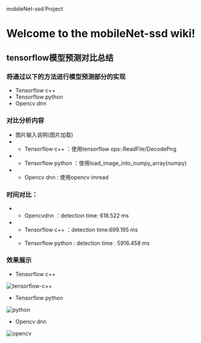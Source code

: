 mobileNet-ssd Project

# Welcome to the mobileNet-ssd wiki!
## tensorflow模型预测对比总结
### 将通过以下的方法进行模型预测部分的实现
* Tensorflow c++
* Tensorflow python
* Opencv dnn
### 对比分析内容
* 图片输入说明(图片加载)
* * Tensorflow c++ ：使用tensorflow ops::ReadFile/DecodePng
* * Tensorflow python ：使用load_image_into_numpy_array(numpy)
* * Opencv dnn : 使用opencv imread
### 时间对比：
* * Opencvdnn ：detection time: 618.522 ms
* * Tensorflow c++ ：detection time:699.195 ms
* * Tensorflow python : detection time : 5916.458 ms
### 效果展示
* Tensorflow c++

 ![tensorflow-c++](https://github.com/haosen9527/mobileNet-ssd/blob/master/result-Img/tf-c%2B%2B.png)
* Tensorflow python

 ![python](https://github.com/haosen9527/mobileNet-ssd/blob/master/result-Img/tf_python.png)
* Opencv dnn

 ![opencv](https://github.com/haosen9527/mobileNet-ssd/blob/master/result-Img/tf-opencv.png)

